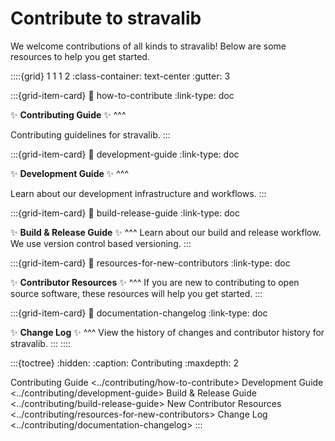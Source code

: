 # Contribute to stravalib

We welcome contributions of all kinds to stravalib! Below are
some resources to help you get started.


::::{grid} 1 1 1 2
:class-container: text-center
:gutter: 3

:::{grid-item-card}
:link: how-to-contribute
:link-type: doc

✨ **Contributing Guide** ✨
^^^

Contributing guidelines for stravalib.
:::

:::{grid-item-card}
:link: development-guide
:link-type: doc

✨ **Development Guide** ✨
^^^

Learn about our development infrastructure and workflows.
:::

:::{grid-item-card}
:link: build-release-guide
:link-type: doc

✨ **Build & Release Guide** ✨
^^^
Learn about our build and release workflow. We use version control based versioning.
:::


:::{grid-item-card}
:link: resources-for-new-contributors
:link-type: doc

✨ **Contributor Resources** ✨
^^^
If you are new to contributing to open source software, these resources will help you get started.
:::


:::{grid-item-card}
:link: documentation-changelog
:link-type: doc

✨ **Change Log** ✨
^^^
View the history of changes and contributor history for stravalib.
:::
::::



:::{toctree}
:hidden:
:caption: Contributing
:maxdepth: 2

Contributing Guide <../contributing/how-to-contribute>
Development Guide <../contributing/development-guide>
Build & Release Guide <../contributing/build-release-guide>
New Contributor Resources <../contributing/resources-for-new-contributors>
Change Log <../contributing/documentation-changelog>
:::
